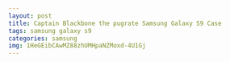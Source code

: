 ```yaml
---
layout: post
title: Captain Blackbone the pugrate Samsung Galaxy S9 Case
tags: samsung galaxy s9
categories: samsung
img: 1HeGEibCAwMZ88zhUMHpaNZMoxd-4U1Gj
---
```

